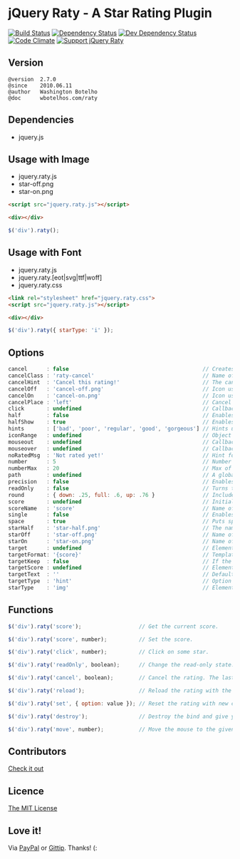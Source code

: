 # jQuery Raty - A Star Rating Plugin

[![Build Status](https://img.shields.io/travis/wbotelhos/raty/master.svg)](https://travis-ci.org/wbotelhos/raty "Travis CI")
[![Dependency Status](https://david-dm.org/wbotelhos/raty.svg)](https://david-dm.org/wbotelhos/raty "Dependency Status")
[![Dev Dependency Status](https://david-dm.org/wbotelhos/raty/dev-status.svg)](https://david-dm.org/wbotelhos/raty#info=devDependencies "Dev Dependency Status")
[![Code Climate](https://codeclimate.com/github/wbotelhos/raty.png)](https://codeclimate.com/github/wbotelhos/raty "Code Climate")
[![Support jQuery Raty](http://img.shields.io/gittip/wbotelhos.svg)](https://www.gittip.com/wbotelhos "Git Tip")

## Version

```
@version  2.7.0
@since    2010.06.11
@author   Washington Botelho
@doc      wbotelhos.com/raty
```

## Dependencies

+ jquery.js

## Usage with Image

- jquery.raty.js
- star-off.png
- star-on.png

```html
<script src="jquery.raty.js"></script>

<div></div>
```

```js
$('div').raty();
```

## Usage with Font

- jquery.raty.js
- jquery.raty.[eot|svg|ttf|woff]
- jquery.raty.css

```html
<link rel="stylesheet" href="jquery.raty.css">
<script src="jquery.raty.js"></script>

<div></div>
```

```js
$('div').raty({ starType: 'i' });
```

## Options

```js
cancel      : false                                          // Creates a cancel button to cancel the rating.
cancelClass : 'raty-cancel'                                  // Name of cancel's class.
cancelHint  : 'Cancel this rating!'                          // The cancel's button hint.
cancelOff   : 'cancel-off.png'                               // Icon used on active cancel.
cancelOn    : 'cancel-on.png'                                // Icon used inactive cancel.
cancelPlace : 'left'                                         // Cancel's button position.
click       : undefined                                      // Callback executed on rating click.
half        : false                                          // Enables half star selection.
halfShow    : true                                           // Enables half star display.
hints       : ['bad', 'poor', 'regular', 'good', 'gorgeous'] // Hints used on each star.
iconRange   : undefined                                      // Object list with position and icon on and off to do a mixed icons.
mouseout    : undefined                                      // Callback executed on mouseout.
mouseover   : undefined                                      // Callback executed on mouseover.
noRatedMsg  : 'Not rated yet!'                               // Hint for no rated elements when it's readOnly.
number      : 5                                              // Number of stars that will be presented.
numberMax   : 20                                             // Max of star the option number can creates.
path        : undefined                                      // A global locate where the icon will be looked.
precision   : false                                          // Enables the selection of a precision score.
readOnly    : false                                          // Turns the rating read-only.
round       : { down: .25, full: .6, up: .76 }               // Included values attributes to do the score round math.
score       : undefined                                      // Initial rating.
scoreName   : 'score'                                        // Name of the hidden field that holds the score value.
single      : false                                          // Enables just a single star selection.
space       : true                                           // Puts space between the icons.
starHalf    : 'star-half.png'                                // The name of the half star image.
starOff     : 'star-off.png'                                 // Name of the star image off.
starOn      : 'star-on.png'                                  // Name of the star image on.
target      : undefined                                      // Element selector where the score will be displayed.
targetFormat: '{score}'                                      // Template to interpolate the score in.
targetKeep  : false                                          // If the last rating value will be keeped after mouseout.
targetScore : undefined                                      // Element selector where the score will be filled, instead of creating a new hidden field (scoreName option).
targetText  : ''                                             // Default text setted on target.
targetType  : 'hint'                                         // Option to choose if target will receive hint o 'score' type.
starType    : 'img'                                          // Element used to represent a star.
```

## Functions

```js
$('div').raty('score');                  // Get the current score.

$('div').raty('score', number);          // Set the score.

$('div').raty('click', number);          // Click on some star.

$('div').raty('readOnly', boolean);      // Change the read-only state.

$('div').raty('cancel', boolean);        // Cancel the rating. The last param force the click callback.

$('div').raty('reload');                 // Reload the rating with the current configuration.

$('div').raty('set', { option: value }); // Reset the rating with new configurations.

$('div').raty('destroy');                // Destroy the bind and give you the raw element.

$('div').raty('move', number);           // Move the mouse to the given score point position.
```

## Contributors

[Check it out](http://github.com/wbotelhos/raty/graphs/contributors)

## Licence

[The MIT License](http://opensource.org/licenses/MIT)

## Love it!

Via [PayPal](https://www.paypal.com/cgi-bin/webscr?cmd=_donations&business=X8HEP2878NDEG&item_name=jQuery%20Raty) or [Gittip](http://www.gittip.com/wbotelhos). Thanks! (:
